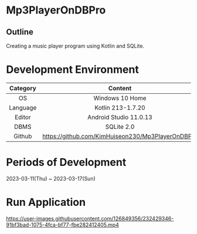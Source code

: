 # Mp3PlayerOnDBPro
## Outline 
Creating a music player program using Kotlin and SQLite.

# Development Environment
| Category |                      Content                      |
|:--------:|:-------------------------------------------------:|
| OS       | Windows 10 Home                                   |
| Language | Kotlin 213-1.7.20                                 |
| Editor   | Android Studio 11.0.13                            |
| DBMS     | SQLite 2.0                                        |
| Github   | https://github.com/KimHuiseon230/Mp3PlayerOnDBPro |

# Periods of Development
2023-03-11(Thu) ~ 2023-03-17(Sun)

# Run Application

https://user-images.githubusercontent.com/126849356/232429346-91bf3bad-1075-4fca-bf77-fbe282412405.mp4

